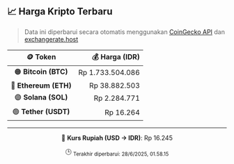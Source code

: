 

<!-- HARGA_KRIPTO -->
## 📈 Harga Kripto Terbaru

> Data ini diperbarui secara otomatis menggunakan [CoinGecko API](https://www.coingecko.com/) dan [exchangerate.host](https://exchangerate.host/)

<div align="center">

| 🪙 Token | 💰 Harga (IDR) |
|:------:|---------------:|
| 🟠 **Bitcoin (BTC)**   | Rp 1.733.504.086 |
| 🔵 **Ethereum (ETH)**  | Rp 38.882.503 |
| 🟣 **Solana (SOL)**    | Rp 2.284.771 |
| 🟢 **Tether (USDT)**   | Rp 16.264 |

---

💱 **Kurs Rupiah (USD → IDR)**: Rp 16.245

🕒 <sub>Terakhir diperbarui: 28/6/2025, 01.58.15</sub>

</div>
<!-- /HARGA_KRIPTO -->